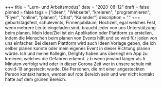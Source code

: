 +++
title = "Lern- und Arbeitsmodus"
date = "2020-08-12"
draft = false
pinned = false
tags = ["Ideen", "Webseite", "kreieren", "programmieren", "Flyer", "online", "planen", "Chat", "Kalender"]
description = ""
+++
geburtstagsfest, schulevents, Firmenjubiläum, Hochzeit, egal welches Fest, wenn mehrere Leute eingeladen sind, braucht jeder von uns Unterstützung beim planen. Mein Idee/Ziel ist ein Applikation oder Plattform zu erstellen, indem die Menschen beim planen von Events hilft und so wird für jeden von uns einfacher. Bei diesem Plattform wird auch Ideen Vorlage geben, die ich selber planen konnte oder mein eigenes Event in dieser Richtung planen würde. Ich und meine Kollegin, Delighty haben uns überlegt ein App zu kreieren, welches die Gefahren erkennt. z.b wenn jemand länger als 5 Minuten verfolgt wird oder in dieser Corona Zeit wer in unsere schule mit covid-19 angesteckt wurde. Die Personen, die mit einer angesteckten Person kontakt hatten, werden auf rote Bereich sein und wer nicht kontakt hatte auf dem grünen Bereich.